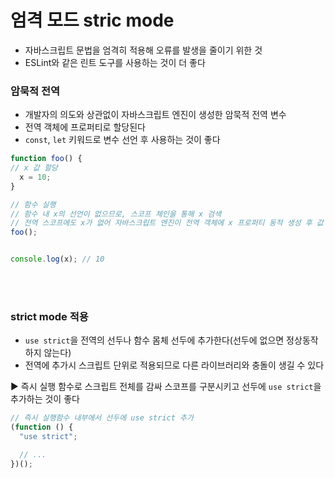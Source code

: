 # 엄격 모드 stric mode

- 자바스크립트 문법을 엄격히 적용해 오류를 발생을 줄이기 위한 것
- ESLint와 같은 린트 도구를 사용하는 것이 더 좋다 

### 암묵적 전역

- 개발자의 의도와 상관없이 자바스크립트 엔진이 생성한 암묵적 전역 변수
- 전역 객체에 프로퍼티로 할당된다
- `const`, `let` 키워드로 변수 선언 후 사용하는 것이 좋다

```js
function foo() {
// x 값 할당
  x = 10;
}

// 함수 실행
// 함수 내 x의 선언이 없으므로, 스코프 체인을 통해 x 검색
// 전역 스코프에도 x가 없어 자바스크립트 엔진이 전역 객체에 x 프로퍼티 동적 생성 후 값 10 할당
foo();


console.log(x); // 10
```

<br />
<br />

### strict mode 적용

- `use strict`을 전역의 선두나 함수 몸체 선두에 추가한다(선두에 없으면 정상동작하지 않는다)
- 전역에 추가시 스크립트 단위로 적용되므로 다른 라이브러리와 충돌이 생길 수 있다

▶️ 즉시 실행 함수로 스크립트 전체를 감싸 스코프를 구분시키고 선두에 `use strict`을 추가하는 것이 좋다

```js
// 즉시 실행함수 내부에서 선두에 use strict 추가
(function () {
  "use strict";

  // ...
})();
```